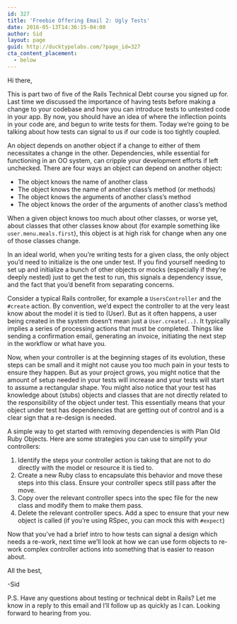 ```yaml
---
id: 327
title: 'Freebie Offering Email 2: Ugly Tests'
date: 2016-05-13T14:36:15-04:00
author: Sid
layout: page
guid: http://ducktypelabs.com/?page_id=327
cta_content_placement:
  - below
---
```

Hi there,

This is part two of five of the Rails Technical Debt course you signed up for. Last time we discussed the importance of having tests before making a change to your codebase and how you can introduce tests to untested code in your app. By now, you should have an idea of where the inflection points in your code are, and begun to write tests for them. Today we&#8217;re going to be talking about how tests can signal to us if our code is too tightly coupled.

An object depends on another object if a change to either of them necessitates a change in the other. Dependencies, while essential for functioning in an OO system, can cripple your development efforts if left unchecked. There are four ways an object can depend on another object:

  * The object knows the name of another class
  * The object knows the name of another class&#8217;s method (or methods)
  * The object knows the arguments of another class&#8217;s method
  * The object knows the order of the arguments of another class&#8217;s method

When a given object knows too much about other classes, or worse yet, about classes that other classes know about (for example something like `user.menu.meals.first`), this object is at high risk for change when any one of those classes change.

In an ideal world, when you&#8217;re writing tests for a given class, the only object you&#8217;d need to initialize is the one under test. If you find yourself needing to set up and initialize a bunch of other objects or mocks (especially if they&#8217;re deeply nested) just to get the test to run, this signals a dependency issue, and the fact that you&#8217;d benefit from separating concerns.

Consider a typical Rails controller, for example a `UsersController` and the `#create` action. By convention, we&#8217;d expect the controller to at the very least know about the model it is tied to (User). But as it often happens, a user being created in the system doesn&#8217;t mean just a `User.create(..)`. It typically implies a series of processing actions that must be completed. Things like sending a confirmation email, generating an invoice, initiating the next step in the workflow or what have you.

Now, when your controller is at the beginning stages of its evolution, these steps can be small and it might not cause you too much pain in your tests to ensure they happen. But as your project grows, you might notice that the amount of setup needed in your tests will increase and your tests will start to assume a rectangular shape. You might also notice that your test has knowledge about (stubs) objects and classes that are not directly related to the responsibility of the object under test. This essentially means that your object under test has dependencies that are getting out of control and is a clear sign that a re-design is needed.

A simple way to get started with removing dependencies is with Plan Old Ruby Objects. Here are some strategies you can use to simplify your controllers:

  1. Identify the steps your controller action is taking that are not to do directly with the model or resource it is tied to.
  2. Create a new Ruby class to encapsulate this behavior and move these steps into this class. Ensure your controller specs still pass after the move.
  3. Copy over the relevant controller specs into the spec file for the new class and modify them to make them pass.
  4. Delete the relevant controller specs. Add a spec to ensure that your new object is called (if you&#8217;re using RSpec, you can mock this with `#expect`)

Now that you&#8217;ve had a brief intro to how tests can signal a design which needs a re-work, next time we&#8217;ll look at how we can use form objects to re-work complex controller actions into something that is easier to reason about.

All the best,

-Sid

P.S. Have any questions about testing or technical debt in Rails? Let me know in a reply to this email and I&#8217;ll follow up as quickly as I can. Looking forward to hearing from you.